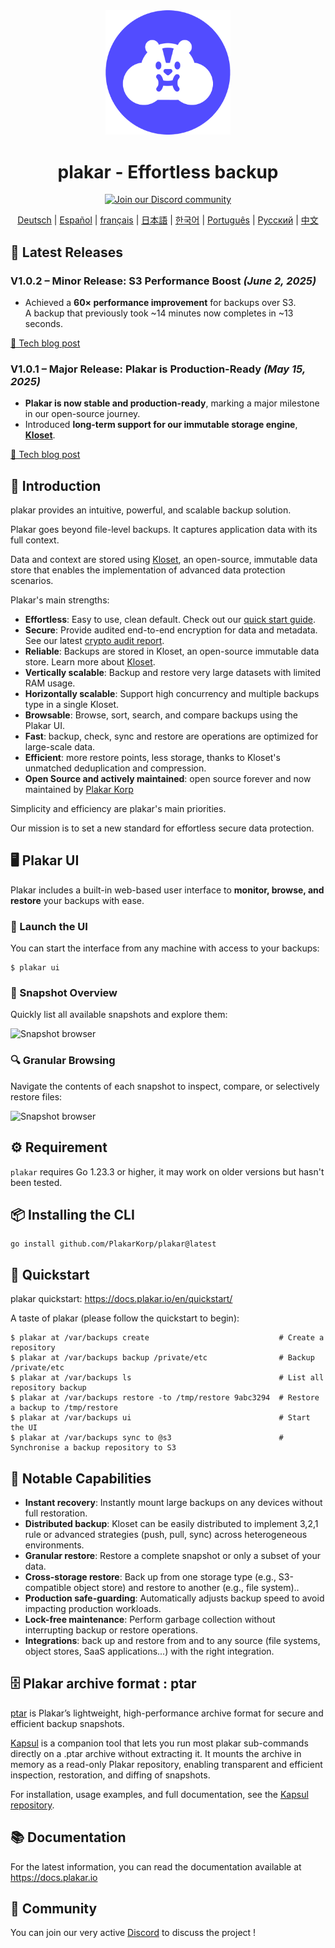<div align="center">

<img src="./docs/assets/Plakar_Logo_Simple_Pirmary.png" alt="Plakar Backup & Restore Solution" width="200"/>

# plakar - Effortless backup

[![Join our Discord community](https://img.shields.io/badge/Discord-Join%20Us-purple?logo=discord&logoColor=white&style=for-the-badge)](https://discord.gg/A2yvjS6r2C)


[Deutsch](https://www.readme-i18n.com/PlakarKorp/plakar?lang=de) |
[Español](https://www.readme-i18n.com/PlakarKorp/plakar?lang=es) |
[français](https://www.readme-i18n.com/PlakarKorp/plakar?lang=fr) |
[日本語](https://www.readme-i18n.com/PlakarKorp/plakar?lang=ja) |
[한국어](https://www.readme-i18n.com/PlakarKorp/plakar?lang=ko) |
[Português](https://www.readme-i18n.com/PlakarKorp/plakar?lang=pt) |
[Русский](https://www.readme-i18n.com/PlakarKorp/plakar?lang=ru) |
[中文](https://www.readme-i18n.com/PlakarKorp/plakar?lang=zh)

</div>

## 🔄 Latest Releases

### **V1.0.2 – Minor Release: S3 Performance Boost** *(June 2, 2025)*

- Achieved a **60× performance improvement** for backups over S3.  
  A backup that previously took ~14 minutes now completes in ~13 seconds.

[📝 Tech blog post](https://www.plakar.io/posts/2025-06-03/plakar-v1.0.2-was-released-mostly-s3-improvements/)

### **V1.0.1 – Major Release: Plakar is Production-Ready** *(May 15, 2025)*

- **Plakar is now stable and production-ready**, marking a major milestone in our open-source journey.
- Introduced **long-term support for our immutable storage engine**, [**Kloset**](https://www.plakar.io/posts/2025-04-29/kloset-the-immutable-data-store/).

[📝 Tech blog post](https://www.plakar.io/posts/2025-05-01/introducing-plakar-v1.0-to-redefine-open-source-data-protection-with-3m-funding/)

## 🧭 Introduction

plakar provides an intuitive, powerful, and scalable backup solution.

Plakar goes beyond file-level backups. It captures application data with its full context.

Data and context are stored using [Kloset](https://www.plakar.io/posts/2025-04-29/kloset-the-immutable-data-store/), an open-source, immutable data store that enables the implementation of advanced data protection scenarios.

Plakar's main strengths:
- **Effortless**: Easy to use, clean default. Check out our [quick start guide](https://docs.plakar.io/en/quickstart/).
- **Secure**: Provide audited end-to-end encryption for data and metadata. See our latest [crypto audit report](https://www.plakar.io/posts/2025-02-28/audit-of-plakar-cryptography/).
- **Reliable**: Backups are stored in Kloset, an open-source immutable data store. Learn more about [Kloset](https://www.plakar.io/posts/2025-04-29/kloset-the-immutable-data-store/).
- **Vertically scalable**: Backup and restore very large datasets with limited RAM usage.
- **Horizontally scalable**: Support high concurrency and multiple backups type in a single Kloset.
- **Browsable**: Browse, sort, search, and compare backups using the Plakar UI.
- **Fast**: backup, check, sync and restore are  operations are optimized for large-scale data.
- **Efficient**: more restore points, less storage, thanks to Kloset's unmatched deduplication and compression.
- **Open Source and actively maintained**: open source forever and now maintained by [Plakar Korp](https://www.plakar.io)

Simplicity and efficiency are plakar's main priorities.

Our mission is to set a new standard for effortless secure data protection. 

## 🖥️ Plakar UI

Plakar includes a built-in web-based user interface to **monitor, browse, and restore** your backups with ease.

### 🚀 Launch the UI

You can start the interface from any machine with access to your backups:

```
$ plakar ui
```

### 📂 Snapshot Overview

Quickly list all available snapshots and explore them:

![Snapshot browser](https://www.plakar.io/readme/snapshot-list.png)

### 🔍 Granular Browsing

Navigate the contents of each snapshot to inspect, compare, or selectively restore files:

![Snapshot browser](https://www.plakar.io/readme/snapshot-browser.png)


## ⚙️ Requirement

`plakar` requires Go 1.23.3 or higher,
it may work on older versions but hasn't been tested.


## 📦 Installing the CLI

```
go install github.com/PlakarKorp/plakar@latest
```

## 🚀 Quickstart

plakar quickstart: https://docs.plakar.io/en/quickstart/

A taste of plakar (please follow the quickstart to begin):
```
$ plakar at /var/backups create                             # Create a repository
$ plakar at /var/backups backup /private/etc                # Backup /private/etc
$ plakar at /var/backups ls                                 # List all repository backup
$ plakar at /var/backups restore -to /tmp/restore 9abc3294  # Restore a backup to /tmp/restore
$ plakar at /var/backups ui                                 # Start the UI
$ plakar at /var/backups sync to @s3                        # Synchronise a backup repository to S3

```

## 🧠 Notable Capabilities

- **Instant recovery**: Instantly mount large backups on any devices without full restoration.
- **Distributed backup**: Kloset can be easily distributed to implement 3,2,1 rule or advanced strategies (push, pull, sync) across heterogeneous environments.
- **Granular restore**: Restore a complete snapshot or only a subset of your data.
- **Cross-storage restore**: Back up from one storage type (e.g., S3-compatible object store) and restore to another (e.g., file system)..
- **Production safe-guarding**: Automatically adjusts backup speed to avoid impacting production workloads.
- **Lock-free maintenance**: Perform garbage collection without interrupting backup or restore operations.
- **Integrations**: back up and restore from and to any source (file systems, object stores, SaaS applications...) with the right integration.

## 🗄️ Plakar archive format : ptar

[ptar](https://www.plakar.io/posts/2025-06-27/it-doesnt-make-sense-to-wrap-modern-data-in-a-1979-format-introducing-.ptar/) is Plakar’s lightweight, high-performance archive format for secure and efficient backup snapshots.

[Kapsul](https://www.plakar.io/posts/2025-07-07/kapsul-a-tool-to-create-and-manage-deduplicated-compressed-and-encrypted-ptar-vaults/) is a companion tool that lets you run most plakar sub-commands directly on a .ptar archive without extracting it.
It mounts the archive in memory as a read-only Plakar repository, enabling transparent and efficient inspection, restoration, and diffing of snapshots.

For installation, usage examples, and full documentation, see the [Kapsul repository](https://github.com/PlakarKorp/kapsul).

## 📚 Documentation

For the latest information,
you can read the documentation available at https://docs.plakar.io

## 💬 Community

You can join our very active [Discord](https://discord.gg/uqdP9Wfzx3) to discuss the project !
